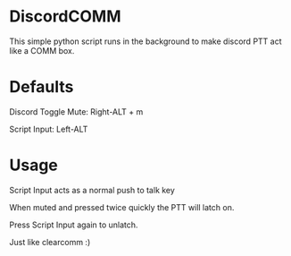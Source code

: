 # DiscordCOMM
 
This simple python script runs in the background to make discord PTT act like a COMM box. 

# Defaults
Discord Toggle Mute: Right-ALT + m

Script Input: Left-ALT

# Usage
Script Input acts as a normal push to talk key

When muted and pressed twice quickly the PTT will latch on. 

Press Script Input again to unlatch. 



Just like clearcomm :)
